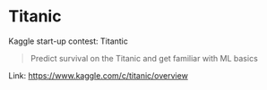 # Titanic

Kaggle start-up contest: Titantic

> Predict survival on the Titanic and get familiar with ML basics


Link: https://www.kaggle.com/c/titanic/overview

